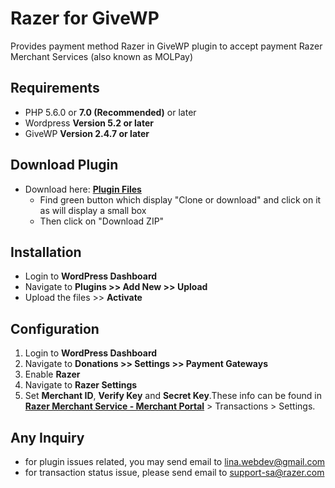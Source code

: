 # Razer for GiveWP

Provides payment method Razer in GiveWP plugin to accept payment Razer Merchant Services (also known as MOLPay) 

## Requirements

* PHP 5.6.0 or **7.0 (Recommended)** or later
* Wordpress **Version 5.2 or later**
* GiveWP **Version 2.4.7 or later**

## Download Plugin

* Download here: [**Plugin Files**](https://github.com/amaleena123/Razer-GiveWP)
  * Find green button which display "Clone or download" and click on it as will display a small box
  * Then click on "Download ZIP"

## Installation

* Login to **WordPress Dashboard**
* Navigate to **Plugins >> Add New >> Upload**
* Upload the files >> **Activate**

## Configuration

1. Login to **WordPress Dashboard**
2. Navigate to **Donations >> Settings >> Payment Gateways**
3. Enable **Razer**
4. Navigate to **Razer Settings**
5. Set **Merchant ID**, **Verify Key** and **Secret Key**.These info can be found in [**Razer Merchant Service - Merchant Portal**](https://portal.molpay.com/) > Transactions > Settings.

## Any Inquiry
* for plugin issues related, you may send email to lina.webdev@gmail.com
* for transaction status issue, please send email to support-sa@razer.com
